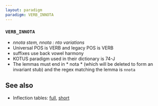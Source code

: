 ```yaml
---
layout: paradigm
paradigm: VERB_INNOTA
---
```

### ` VERB_INNOTA `

* _nnota stem, nnota : nto variations_
* Universal POS is VERB and legacy POS is VERB
* suffixes use back vowel harmony
* KOTUS paradigm used in their dictionary is 74-J
* The lemmas must end in * nota * (which will be deleted to form an invariant stub) and the regex matching the lemma is ` nnota `

## See also

* Inflection tables: [full](gen/I/innota.html), [short](gen/I/innota_wikt.html)

